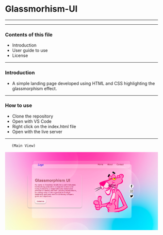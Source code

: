 # Glassmorhism-UI

---
---

### Contents of this file
* Introduction
* User guide to use
* License

---

### Introduction

* A simple landing page developed using HTML and CSS highlighting the glassmorphism effect.

---

### How to use

* Clone the repository
* Open with VS Code
* Right click on the index.html file
* Open with the live server

---

       (Main View)
![Screenshot.png](Screenshot.png)